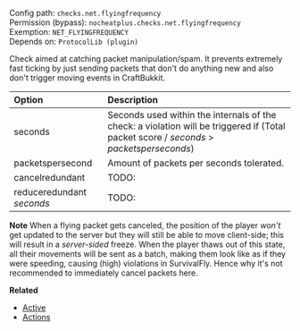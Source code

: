 Config path: `checks.net.flyingfrequency`  
Permission (bypass): `nocheatplus.checks.net.flyingfrequency`  
Exemption: `NET_FLYINGFREQUENCY`  
Depends on: `ProtocolLib (plugin)`  

Check aimed at catching packet manipulation/spam. It prevents extremely fast ticking by just sending packets that don't do anything new and also don't trigger moving events in CraftBukkit.    

| Option              | Description |
| :------------------ | :---------- |
| seconds             | Seconds used within the internals of the check: a violation will be triggered if (Total packet score / _seconds_ > _packetsperseconds_)|
| packetspersecond    | Amount of packets per seconds tolerated. |
| cancelredundant     | TODO: |
| reduceredundant _seconds_| TODO:  |

**Note**
When a flying packet gets canceled, the position of the player _won't_ get updated to the server but they will still be able to move client-side; this will result in a _server-sided_ freeze. When the player thaws out of this state, all their movements will be sent as a batch, making them look like as if they were speeding, causing (high) violations in SurvivalFly. Hence why it's not recommended to immediately cancel packets here.

**Related**  
* [Active](https://github.com/Updated-NoCheatPlus/Docs/blob/master/Settings/General.md#active)
* [Actions](https://github.com/Updated-NoCheatPlus/Docs/blob/master/Settings/General.md#actions)
